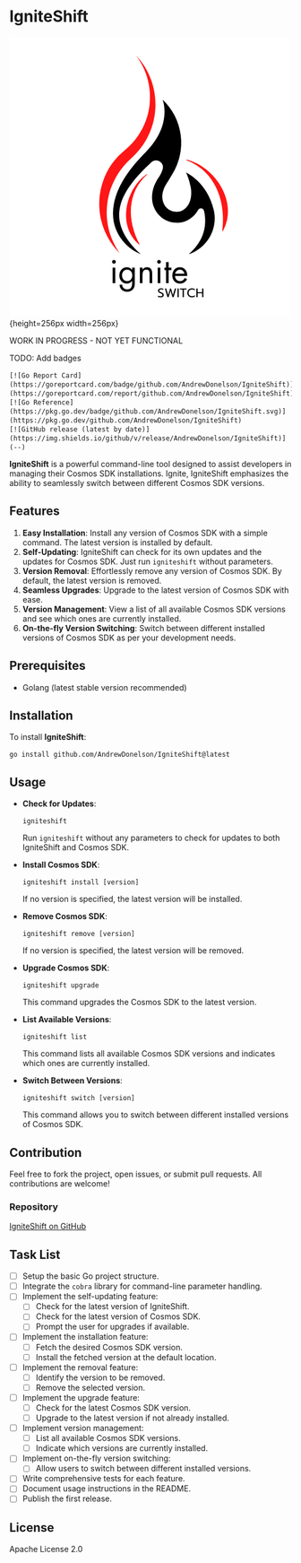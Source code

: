 # IgniteShift

![alt text][logo]{height=256px width=256px}


[//]: # (Image References)
[logo]: ./docs/img/ignite_switch.png "ignit4e switch logo"

WORK IN PROGRESS - NOT YET FUNCTIONAL

TODO: Add badges

    [![Go Report Card](https://goreportcard.com/badge/github.com/AndrewDonelson/IgniteShift)](https://goreportcard.com/report/github.com/AndrewDonelson/IgniteShift)
    [![Go Reference](https://pkg.go.dev/badge/github.com/AndrewDonelson/IgniteShift.svg)](https://pkg.go.dev/github.com/AndrewDonelson/IgniteShift)
    [![GitHub release (latest by date)](https://img.shields.io/github/v/release/AndrewDonelson/IgniteShift)](--)

**IgniteShift** is a powerful command-line tool designed to assist developers in managing their Cosmos SDK installations. Ignite, IgniteShift emphasizes the ability to seamlessly switch between different Cosmos SDK versions.

## Features

1. **Easy Installation**: Install any version of Cosmos SDK with a simple command. The latest version is installed by default.
2. **Self-Updating**: IgniteShift can check for its own updates and the updates for Cosmos SDK. Just run `igniteshift` without parameters.
3. **Version Removal**: Effortlessly remove any version of Cosmos SDK. By default, the latest version is removed.
4. **Seamless Upgrades**: Upgrade to the latest version of Cosmos SDK with ease.
5. **Version Management**: View a list of all available Cosmos SDK versions and see which ones are currently installed.
6. **On-the-fly Version Switching**: Switch between different installed versions of Cosmos SDK as per your development needs.

## Prerequisites

- Golang (latest stable version recommended)

## Installation

To install **IgniteShift**:

```
go install github.com/AndrewDonelson/IgniteShift@latest
```

## Usage

- **Check for Updates**: 
  ```
  igniteshift
  ```
  Run `igniteshift` without any parameters to check for updates to both IgniteShift and Cosmos SDK.

- **Install Cosmos SDK**:
  ```
  igniteshift install [version]
  ```
  If no version is specified, the latest version will be installed.

- **Remove Cosmos SDK**:
  ```
  igniteshift remove [version]
  ```
  If no version is specified, the latest version will be removed.

- **Upgrade Cosmos SDK**:
  ```
  igniteshift upgrade
  ```
  This command upgrades the Cosmos SDK to the latest version.

- **List Available Versions**:
  ```
  igniteshift list
  ```
  This command lists all available Cosmos SDK versions and indicates which ones are currently installed.

- **Switch Between Versions**:
  ```
  igniteshift switch [version]
  ```
  This command allows you to switch between different installed versions of Cosmos SDK.

## Contribution

Feel free to fork the project, open issues, or submit pull requests. All contributions are welcome!

### Repository

[IgniteShift on GitHub](https://github.com/AndrewDonelson/IgniteShift)

## Task List

- [ ] Setup the basic Go project structure.
- [ ] Integrate the `cobra` library for command-line parameter handling.
- [ ] Implement the self-updating feature:
  - [ ] Check for the latest version of IgniteShift.
  - [ ] Check for the latest version of Cosmos SDK.
  - [ ] Prompt the user for upgrades if available.
- [ ] Implement the installation feature:
  - [ ] Fetch the desired Cosmos SDK version.
  - [ ] Install the fetched version at the default location.
- [ ] Implement the removal feature:
  - [ ] Identify the version to be removed.
  - [ ] Remove the selected version.
- [ ] Implement the upgrade feature:
  - [ ] Check for the latest Cosmos SDK version.
  - [ ] Upgrade to the latest version if not already installed.
- [ ] Implement version management:
  - [ ] List all available Cosmos SDK versions.
  - [ ] Indicate which versions are currently installed.
- [ ] Implement on-the-fly version switching:
  - [ ] Allow users to switch between different installed versions.
- [ ] Write comprehensive tests for each feature.
- [ ] Document usage instructions in the README.
- [ ] Publish the first release.

## License

Apache License 2.0